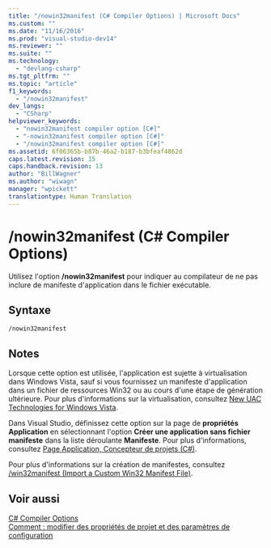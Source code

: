 ```yaml
---
title: "/nowin32manifest (C# Compiler Options) | Microsoft Docs"
ms.custom: ""
ms.date: "11/16/2016"
ms.prod: "visual-studio-dev14"
ms.reviewer: ""
ms.suite: ""
ms.technology: 
  - "devlang-csharp"
ms.tgt_pltfrm: ""
ms.topic: "article"
f1_keywords: 
  - "/nowin32manifest"
dev_langs: 
  - "CSharp"
helpviewer_keywords: 
  - "nowin32manifest compiler option [C#]"
  - "-nowin32manifest compiler option [C#]"
  - "/nowin32manifest compiler option [C#]"
ms.assetid: 6f06365b-b87b-46a2-b187-b3bfeaf4862d
caps.latest.revision: 15
caps.handback.revision: 13
author: "BillWagner"
ms.author: "wiwagn"
manager: "wpickett"
translationtype: Human Translation
---
```

# /nowin32manifest (C# Compiler Options)
Utilisez l'option **\/nowin32manifest** pour indiquer au compilateur de ne pas inclure de manifeste d'application dans le fichier exécutable.  
  
## Syntaxe  
  
```  
/nowin32manifest  
```  
  
## Notes  
 Lorsque cette option est utilisée, l'application est sujette à virtualisation dans Windows Vista, sauf si vous fournissez un manifeste d'application dans un fichier de ressources Win32 ou au cours d'une étape de génération ultérieure.  Pour plus d'informations sur la virtualisation, consultez [New UAC Technologies for Windows Vista](http://msdn.microsoft.com/fr-fr/80efa4c7-3904-45c5-82e8-2d558fe67db9).  
  
 Dans Visual Studio, définissez cette option sur la page de **propriétés Application** en sélectionnant l'option **Créer une application sans fichier manifeste** dans la liste déroulante **Manifeste**.  Pour plus d'informations, consultez [Page Application, Concepteur de projets \(C\#\)](/visual-studio/ide/reference/application-page-project-designer-csharp).  
  
 Pour plus d'informations sur la création de manifestes, consultez [\/win32manifest \(Import a Custom Win32 Manifest File\)](../../../csharp/language-reference/compiler-options/win32manifest-compiler-option.md).  
  
## Voir aussi  
 [C\# Compiler Options](../../../csharp/language-reference/compiler-options/index.md)   
 [Comment : modifier des propriétés de projet et des paramètres de configuration](http://msdn.microsoft.com/fr-fr/e7184bc5-2f2b-4b4f-aa9a-3ecfcbc48b67)